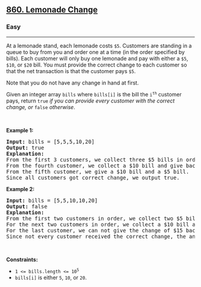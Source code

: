 <h2><a href="https://leetcode.com/problems/lemonade-change/">860. Lemonade Change</a></h2><h3>Easy</h3><hr><div style="user-select: auto;"><p style="user-select: auto;">At a lemonade stand, each lemonade costs <code style="user-select: auto;">$5</code>. Customers are standing in a queue to buy from you and order one at a time (in the order specified by bills). Each customer will only buy one lemonade and pay with either a <code style="user-select: auto;">$5</code>, <code style="user-select: auto;">$10</code>, or <code style="user-select: auto;">$20</code> bill. You must provide the correct change to each customer so that the net transaction is that the customer pays <code style="user-select: auto;">$5</code>.</p>

<p style="user-select: auto;">Note that you do not have any change in hand at first.</p>

<p style="user-select: auto;">Given an integer array <code style="user-select: auto;">bills</code> where <code style="user-select: auto;">bills[i]</code> is the bill the <code style="user-select: auto;">i<sup style="user-select: auto;">th</sup></code> customer pays, return <code style="user-select: auto;">true</code> <em style="user-select: auto;">if you can provide every customer with the correct change, or</em> <code style="user-select: auto;">false</code> <em style="user-select: auto;">otherwise</em>.</p>

<p style="user-select: auto;">&nbsp;</p>
<p style="user-select: auto;"><strong class="example" style="user-select: auto;">Example 1:</strong></p>

<pre style="user-select: auto;"><strong style="user-select: auto;">Input:</strong> bills = [5,5,5,10,20]
<strong style="user-select: auto;">Output:</strong> true
<strong style="user-select: auto;">Explanation:</strong> 
From the first 3 customers, we collect three $5 bills in order.
From the fourth customer, we collect a $10 bill and give back a $5.
From the fifth customer, we give a $10 bill and a $5 bill.
Since all customers got correct change, we output true.
</pre>

<p style="user-select: auto;"><strong class="example" style="user-select: auto;">Example 2:</strong></p>

<pre style="user-select: auto;"><strong style="user-select: auto;">Input:</strong> bills = [5,5,10,10,20]
<strong style="user-select: auto;">Output:</strong> false
<strong style="user-select: auto;">Explanation:</strong> 
From the first two customers in order, we collect two $5 bills.
For the next two customers in order, we collect a $10 bill and give back a $5 bill.
For the last customer, we can not give the change of $15 back because we only have two $10 bills.
Since not every customer received the correct change, the answer is false.
</pre>

<p style="user-select: auto;">&nbsp;</p>
<p style="user-select: auto;"><strong style="user-select: auto;">Constraints:</strong></p>

<ul style="user-select: auto;">
	<li style="user-select: auto;"><code style="user-select: auto;">1 &lt;= bills.length &lt;= 10<sup style="user-select: auto;">5</sup></code></li>
	<li style="user-select: auto;"><code style="user-select: auto;">bills[i]</code> is either <code style="user-select: auto;">5</code>, <code style="user-select: auto;">10</code>, or <code style="user-select: auto;">20</code>.</li>
</ul>
</div>
